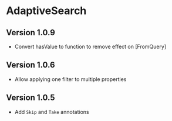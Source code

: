 # AdaptiveSearch

## Version 1.0.9

- Convert hasValue to function to remove effect on [FromQuery]

## Version 1.0.6

- Allow applying one filter to multiple properties

## Version 1.0.5

- Add `Skip` and `Take` annotations
